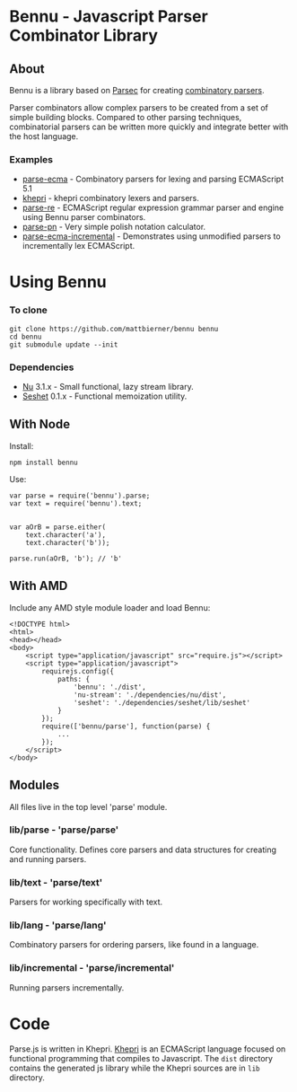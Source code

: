 # Bennu - Javascript Parser Combinator Library

## About
Bennu is a library based on [Parsec][Parsec] for creating [combinatory parsers][CombinatorialParsers].

Parser combinators allow complex parsers to be created from a set of simple
building blocks. Compared to other parsing techniques, combinatorial parsers
can be written more quickly and integrate better with the host language.

### Examples
* [parse-ecma][parse-ecma] - Combinatory parsers for lexing and parsing ECMAScript 5.1
* [khepri][khepri] - khepri combinatory lexers and parsers.
* [parse-re][parse-re] - ECMAScript regular expression grammar parser and engine
  using Bennu parser combinators.
* [parse-pn][parse-pn] - Very simple polish notation calculator.
* [parse-ecma-incremental][parse-ecma-incremental] - Demonstrates using unmodified
  parsers to incrementally lex ECMAScript.

# Using Bennu

### To clone ##
    git clone https://github.com/mattbierner/bennu bennu
    cd bennu
    git submodule update --init

### Dependencies
* [Nu][nu] 3.1.x - Small functional, lazy stream library.
* [Seshet][seshet] 0.1.x - Functional memoization utility.


## With Node
Install:

    npm install bennu

Use:

    var parse = require('bennu').parse;
    var text = require('bennu').text;
    
    
    var aOrB = parse.either(
        text.character('a'),
        text.character('b'));
        
    parse.run(aOrB, 'b'); // 'b'

## With AMD ##
Include any AMD style module loader and load Bennu:

    <!DOCTYPE html>
    <html>
    <head></head>
    <body>
        <script type="application/javascript" src="require.js"></script>
        <script type="application/javascript">
            requirejs.config({
                paths: {
                    'bennu': './dist',
                    'nu-stream': './dependencies/nu/dist',
                    'seshet': './dependencies/seshet/lib/seshet'
                }
            });
            require(['bennu/parse'], function(parse) {
                ...
            });
        </script>
    </body>

## Modules ##
All files live in the top level 'parse' module.

### lib/parse - 'parse/parse'
Core functionality. Defines core parsers and data structures for creating and
running parsers.

### lib/text - 'parse/text'
Parsers for working specifically with text.

### lib/lang - 'parse/lang'
Combinatory parsers for ordering parsers, like found in a language.

### lib/incremental - 'parse/incremental'
Running parsers incrementally.

# Code #
Parse.js is written in Khepri. [Khepri][khepri] is an ECMAScript language
focused on functional programming that compiles to Javascript.
The `dist` directory contains the generated js library while the Khepri sources
are in `lib` directory.


[CombinatorialParsers]: http://en.wikipedia.org/wiki/Parser_combinator
[Parsatron]: https://github.com/youngnh/parsatron
[Parsec]: http://legacy.cs.uu.nl/daan/parsec.html
[parse-ecma]: https://github.com/mattbierner/parse-ecma
[parse-re]: https://github.com/mattbierner/parse-re
[parse-pn]: https://github.com/mattbierner/parse-pn
[parse-ecma-incremental]: https://github.com/mattbierner/parse-ecma-incremental
[khepri]: https://github.com/mattbierner/khepri
[nu]: https://github.com/mattbierner/nu
[seshet]: https://github.com/mattbierner/seshet
